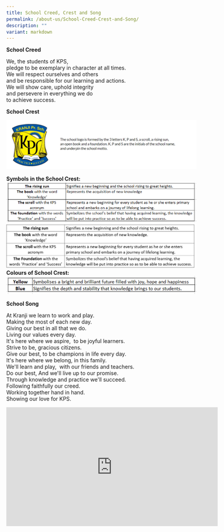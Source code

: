 ```yaml
---
title: School Creed, Crest and Song
permalink: /about-us/School-Creed-Crest-and-Song/
description: ""
variant: markdown
---
```

**School Creed**  
  
We, the students of KPS,<br>
pledge to be exemplary in character at all times.  
We will respect ourselves and others  
and be responsible for our learning and actions.  
We will show care, uphold integrity  
and persevere in everything we do  
to achieve success.  
  
**School Crest**

![](/images/About%20Us/School%20Creed,%20Crest%20and%20Song/S01.png)

**Symbols in the School Crest:**
![](/images/About%20Us/School%20Creed,%20Crest%20and%20Song/Symbols.png)
![](/images/About%20Us/School%20Creed,%20Crest%20and%20Song/Symbols_in_the_School_Crest_as_of_2024.jpg)
**Colours of School Crest:**
![](/images/About%20Us/School%20Creed,%20Crest%20and%20Song/color.png)

**School Song**&nbsp;

At Kranji we learn to work and play.&nbsp;<br>Making the most of each new day.<br>Giving our best in all that we do.<br>Living our values every day.<br>It's here where we aspire,&nbsp; to be joyful learners.<br>
Strive to be, gracious citizens.<br>
Give our best, to be champions in life every day.<br>
It's here where we belong, in this family.<br>
We'll learn and play,&nbsp; with our friends and teachers.<br>
Do our best, And we'll live up to our promise.<br>
Through knowledge and practice we'll succeed.<br>
Following faithfully our creed.<br>
Working together hand in hand.<br>
Showing our love for KPS.

<iframe allowfullscreen="" allow="accelerometer; autoplay; clipboard-write; encrypted-media; gyroscope; picture-in-picture; web-share" frameborder="0" title="YouTube video player" src="https://www.youtube.com/embed/d5hkj_sgJLA?si=YOI4faymcNRfYho7" height="315" width="560"></iframe>